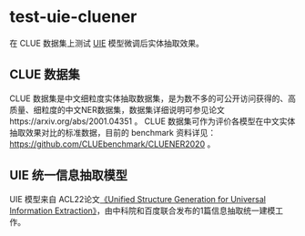 # test-uie-cluener

在 CLUE 数据集上测试 [UIE](https://arxiv.org/pdf/2203.12277.pdf) 模型微调后实体抽取效果。

## CLUE 数据集

CLUE 数据集是中文细粒度实体抽取数据集，是为数不多的可公开访问获得的、高质量、细粒度的中文NER数据集，数据集详细说明可参见论文https://arxiv.org/abs/2001.04351 。
CLUE 数据集可作为评价各模型在中文实体抽取效果对比的标准数据，目前的 benchmark 资料详见：https://github.com/CLUEbenchmark/CLUENER2020 。

## UIE 统一信息抽取模型

UIE 模型来自 ACL22论文[《Unified Structure Generation for Universal Information Extraction》](https://arxiv.org/pdf/2203.12277.pdf)，由中科院和百度联合发布的1篇信息抽取统一建模工作。

